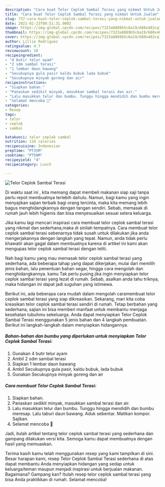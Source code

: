 ```yaml
---
description: "Cara buat Telor Ceplok Sambal Terasi yang nikmat Untuk Jualan"
title: "Cara buat Telor Ceplok Sambal Terasi yang nikmat Untuk Jualan"
slug: 737-cara-buat-telor-ceplok-sambal-terasi-yang-nikmat-untuk-jualan
date: 2021-02-23T08:51:31.900Z
image: https://img-global.cpcdn.com/recipes/7323a8889b5c6a19/680x482cq70/telor-ceplok-sambal-terasi-foto-resep-utama.jpg
thumbnail: https://img-global.cpcdn.com/recipes/7323a8889b5c6a19/680x482cq70/telor-ceplok-sambal-terasi-foto-resep-utama.jpg
cover: https://img-global.cpcdn.com/recipes/7323a8889b5c6a19/680x482cq70/telor-ceplok-sambal-terasi-foto-resep-utama.jpg
author: Lillie Rodriguez
ratingvalue: 4.7
reviewcount: 10
recipeingredient:
- "4 butir telur ayam"
- "2 sdm sambal terasi"
- "1 lembar daun bawang"
- "Secukupnya gula pasir kaldu bubuk lada bubuk"
- "Secukupnya minyak goreng dan air"
recipeinstructions:
- "Siapkan bahan."
- "Panaskan sedikit minyak, masukkan sambal terasi dan air."
- "Lalu masukkan telur dan bumbu. Tunggu hingga mendidih dan bumbu meresap. Lalu taburi daun bawang. Aduk sebentar. Matikan kompor. Sajikan."
- "Selamat mencoba 🧡"
categories:
- Resep
tags:
- telor
- ceplok
- sambal

katakunci: telor ceplok sambal 
nutrition: 124 calories
recipecuisine: Indonesian
preptime: "PT35M"
cooktime: "PT50M"
recipeyield: "4"
recipecategory: Lunch

---
```



![Telor Ceplok Sambal Terasi](https://img-global.cpcdn.com/recipes/7323a8889b5c6a19/680x482cq70/telor-ceplok-sambal-terasi-foto-resep-utama.jpg)

Di waktu  saat ini , kita memang dapat membeli makanan siap saji tanpa perlu repot membuatnya terlebih dahulu. Namun, bagi kamu yang ingin menyajikan sajian terbaik bagi orang tercinta, maka kita memang lebih bagus menghidangkannya dengan tangan sendiri. Sebab, memasak di rumah jauh lebih higienis dan bisa menyesuaikan sesuai selera keluarga.

Jika kamu lagi mencari inspirasi cara membuat telor ceplok sambal terasi yang nikmat dan sederhana,maka di sinilah tempatnya. Cara membuat telor ceplok sambal terasi  sebenarnya tidak susah untuk dilakukan jika anda mengerjakannya dengan langkah yang tepat. Namun, anda tidak perlu khawatir akan gagal dalam membuatnya 
karena di artikel ini kami akan mengupas telor ceplok sambal terasi dengan teliti.  



Nah bagi kamu yang mau memasak telor ceplok sambal terasi yang sederhana, ada beberapa tahap yang dapat dikerjakan, mulai dari memilih jenis bahan, lalu penentuan bahan segar, hingga cara mengolah dan menghidangkannya. kamu Tak perlu pusing jika ingin menyiapkan telor ceplok sambal terasi yang lezat di rumah. Sebab, asalkan anda  tahu triknya, maka hidangan ini dapat jadi suguhan yang istimewa.

Berikut ini, ada beberapa cara mudah dalam mengolah caramembuat telor ceplok sambal terasi yang siap dikreasikan. Sekarang, mari kita coba kreasikan telor ceplok sambal terasi sendiri di rumah. Tetap berbahan yang sederhana, sajian ini bisa memberi manfaat untuk membantu menjaga kesehatan tubuhmu sekeluarga. Anda dapat menyiapkan Telor Ceplok Sambal Terasi menggunakan 5 jenis bahan dan 4 langkah pembuatan. Berikut ini langkah-langkah dalam menyiapkan hidangannya.

<!--inarticleads1-->

##### Bahan-bahan dan bumbu yang diperlukan untuk menyiapkan Telor Ceplok Sambal Terasi:

1. Gunakan 4 butir telur ayam
1. Ambil 2 sdm sambal terasi
1. Siapkan 1 lembar daun bawang
1. Ambil Secukupnya gula pasir, kaldu bubuk, lada bubuk
1. Gunakan Secukupnya minyak goreng dan air




<!--inarticleads2-->

##### Cara membuat Telor Ceplok Sambal Terasi:

1. Siapkan bahan.
1. Panaskan sedikit minyak, masukkan sambal terasi dan air.
1. Lalu masukkan telur dan bumbu. Tunggu hingga mendidih dan bumbu meresap. Lalu taburi daun bawang. Aduk sebentar. Matikan kompor. Sajikan.
1. Selamat mencoba 🧡




Jadi, itulah artikel tentang  telor ceplok sambal terasi  yang sederhana dan gampang dilakukan versi kita. Semoga kamu dapat membuatnya dengan hasil yang memuaskan. 

Terima kasih kamu telah menggunakan resep yang kami tampilkan di sini. Besar harapan kami, resep  Telor Ceplok Sambal Terasi sederhana di atas dapat membantu Anda menyiapkan hidangan yang sedap untuk keluarga/teman maupun menjadi inspirasi untuk berjualan makanan. Bagaimana? Gampang kan? Itulah resep telor ceplok sambal terasi yang bisa Anda praktikkan di rumah. Selamat mencoba!


